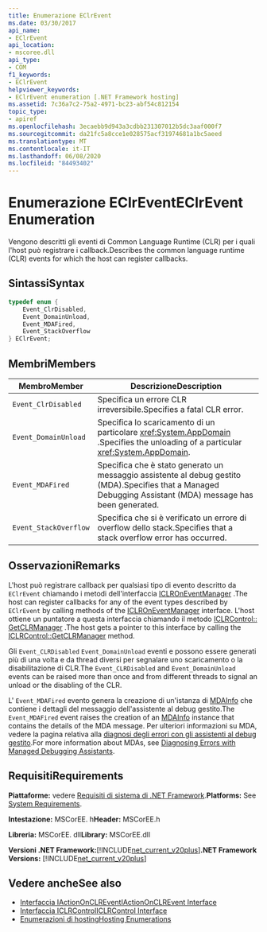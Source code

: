 ```yaml
---
title: Enumerazione EClrEvent
ms.date: 03/30/2017
api_name:
- EClrEvent
api_location:
- mscoree.dll
api_type:
- COM
f1_keywords:
- EClrEvent
helpviewer_keywords:
- EClrEvent enumeration [.NET Framework hosting]
ms.assetid: 7c36a7c2-75a2-4971-bc23-abf54c812154
topic_type:
- apiref
ms.openlocfilehash: 3ecaebb9d943a3cdbb231307012b5dc3aaf000f7
ms.sourcegitcommit: da21fc5a8cce1e028575acf31974681a1bc5aeed
ms.translationtype: MT
ms.contentlocale: it-IT
ms.lasthandoff: 06/08/2020
ms.locfileid: "84493402"
---
```

# <a name="eclrevent-enumeration"></a><span data-ttu-id="4c791-102">Enumerazione EClrEvent</span><span class="sxs-lookup"><span data-stu-id="4c791-102">EClrEvent Enumeration</span></span>
<span data-ttu-id="4c791-103">Vengono descritti gli eventi di Common Language Runtime (CLR) per i quali l'host può registrare i callback.</span><span class="sxs-lookup"><span data-stu-id="4c791-103">Describes the common language runtime (CLR) events for which the host can register callbacks.</span></span>  
  
## <a name="syntax"></a><span data-ttu-id="4c791-104">Sintassi</span><span class="sxs-lookup"><span data-stu-id="4c791-104">Syntax</span></span>  
  
```cpp  
typedef enum {  
    Event_ClrDisabled,  
    Event_DomainUnload,  
    Event_MDAFired,  
    Event_StackOverflow  
} EClrEvent;  
```  
  
## <a name="members"></a><span data-ttu-id="4c791-105">Membri</span><span class="sxs-lookup"><span data-stu-id="4c791-105">Members</span></span>  
  
|<span data-ttu-id="4c791-106">Membro</span><span class="sxs-lookup"><span data-stu-id="4c791-106">Member</span></span>|<span data-ttu-id="4c791-107">Descrizione</span><span class="sxs-lookup"><span data-stu-id="4c791-107">Description</span></span>|  
|------------|-----------------|  
|`Event_ClrDisabled`|<span data-ttu-id="4c791-108">Specifica un errore CLR irreversibile.</span><span class="sxs-lookup"><span data-stu-id="4c791-108">Specifies a fatal CLR error.</span></span>|  
|`Event_DomainUnload`|<span data-ttu-id="4c791-109">Specifica lo scaricamento di un particolare <xref:System.AppDomain> .</span><span class="sxs-lookup"><span data-stu-id="4c791-109">Specifies the unloading of a particular <xref:System.AppDomain>.</span></span>|  
|`Event_MDAFired`|<span data-ttu-id="4c791-110">Specifica che è stato generato un messaggio assistente al debug gestito (MDA).</span><span class="sxs-lookup"><span data-stu-id="4c791-110">Specifies that a Managed Debugging Assistant (MDA) message has been generated.</span></span>|  
|`Event_StackOverflow`|<span data-ttu-id="4c791-111">Specifica che si è verificato un errore di overflow dello stack.</span><span class="sxs-lookup"><span data-stu-id="4c791-111">Specifies that a stack overflow error has occurred.</span></span>|  
  
## <a name="remarks"></a><span data-ttu-id="4c791-112">Osservazioni</span><span class="sxs-lookup"><span data-stu-id="4c791-112">Remarks</span></span>  
 <span data-ttu-id="4c791-113">L'host può registrare callback per qualsiasi tipo di evento descritto da `EClrEvent` chiamando i metodi dell'interfaccia [ICLROnEventManager](iclroneventmanager-interface.md) .</span><span class="sxs-lookup"><span data-stu-id="4c791-113">The host can register callbacks for any of the event types described by `EClrEvent` by calling methods of the [ICLROnEventManager](iclroneventmanager-interface.md) interface.</span></span> <span data-ttu-id="4c791-114">L'host ottiene un puntatore a questa interfaccia chiamando il metodo [ICLRControl:: GetCLRManager](iclrcontrol-getclrmanager-method.md) .</span><span class="sxs-lookup"><span data-stu-id="4c791-114">The host gets a pointer to this interface by calling the [ICLRControl::GetCLRManager](iclrcontrol-getclrmanager-method.md) method.</span></span>  
  
 <span data-ttu-id="4c791-115">Gli `Event_CLRDisabled` `Event_DomainUnload` eventi e possono essere generati più di una volta e da thread diversi per segnalare uno scaricamento o la disabilitazione di CLR.</span><span class="sxs-lookup"><span data-stu-id="4c791-115">The `Event_CLRDisabled` and `Event_DomainUnload` events can be raised more than once and from different threads to signal an unload or the disabling of the CLR.</span></span>  
  
 <span data-ttu-id="4c791-116">L' `Event_MDAFired` evento genera la creazione di un'istanza di [MDAInfo](mdainfo-structure.md) che contiene i dettagli del messaggio dell'assistente al debug gestito.</span><span class="sxs-lookup"><span data-stu-id="4c791-116">The `Event_MDAFired` event raises the creation of an [MDAInfo](mdainfo-structure.md) instance that contains the details of the MDA message.</span></span> <span data-ttu-id="4c791-117">Per ulteriori informazioni su MDA, vedere la pagina relativa alla [diagnosi degli errori con gli assistenti al debug gestito](../../debug-trace-profile/diagnosing-errors-with-managed-debugging-assistants.md).</span><span class="sxs-lookup"><span data-stu-id="4c791-117">For more information about MDAs, see [Diagnosing Errors with Managed Debugging Assistants](../../debug-trace-profile/diagnosing-errors-with-managed-debugging-assistants.md).</span></span>  
  
## <a name="requirements"></a><span data-ttu-id="4c791-118">Requisiti</span><span class="sxs-lookup"><span data-stu-id="4c791-118">Requirements</span></span>  
 <span data-ttu-id="4c791-119">**Piattaforme:** vedere [Requisiti di sistema di .NET Framework](../../get-started/system-requirements.md).</span><span class="sxs-lookup"><span data-stu-id="4c791-119">**Platforms:** See [System Requirements](../../get-started/system-requirements.md).</span></span>  
  
 <span data-ttu-id="4c791-120">**Intestazione:** MSCorEE. h</span><span class="sxs-lookup"><span data-stu-id="4c791-120">**Header:** MSCorEE.h</span></span>  
  
 <span data-ttu-id="4c791-121">**Libreria:** MSCorEE. dll</span><span class="sxs-lookup"><span data-stu-id="4c791-121">**Library:** MSCorEE.dll</span></span>  
  
 <span data-ttu-id="4c791-122">**Versioni .NET Framework:**[!INCLUDE[net_current_v20plus](../../../../includes/net-current-v20plus-md.md)]</span><span class="sxs-lookup"><span data-stu-id="4c791-122">**.NET Framework Versions:** [!INCLUDE[net_current_v20plus](../../../../includes/net-current-v20plus-md.md)]</span></span>  
  
## <a name="see-also"></a><span data-ttu-id="4c791-123">Vedere anche</span><span class="sxs-lookup"><span data-stu-id="4c791-123">See also</span></span>

- [<span data-ttu-id="4c791-124">Interfaccia IActionOnCLREvent</span><span class="sxs-lookup"><span data-stu-id="4c791-124">IActionOnCLREvent Interface</span></span>](iactiononclrevent-interface.md)
- [<span data-ttu-id="4c791-125">Interfaccia ICLRControl</span><span class="sxs-lookup"><span data-stu-id="4c791-125">ICLRControl Interface</span></span>](iclrcontrol-interface.md)
- [<span data-ttu-id="4c791-126">Enumerazioni di hosting</span><span class="sxs-lookup"><span data-stu-id="4c791-126">Hosting Enumerations</span></span>](hosting-enumerations.md)

